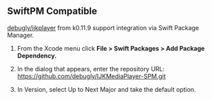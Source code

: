 ## SwiftPM Compatible

[debugly/ijkplayer](https://github.com/debugly/ijkplayer) from k0.11.9 support integration via Swift Package Manager.

1. From the Xcode menu click **File > Swift Packages > Add Package Dependency.**

2. In the dialog that appears, enter the repository URL: https://github.com/debugly/IJKMediaPlayer-SPM.git

3. In Version, select Up to Next Major and take the default option.
